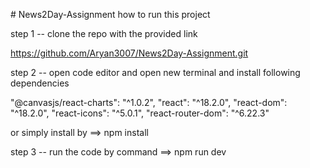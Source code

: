 
#   N e w s 2 D a y - A s s i g n m e n t 
 
 how to run this project

step 1 --  clone the repo with the provided link

https://github.com/Aryan3007/News2Day-Assignment.git

step 2 -- open code editor and open new terminal and install following dependencies

 "@canvasjs/react-charts": "^1.0.2",
    "react": "^18.2.0",
    "react-dom": "^18.2.0",
    "react-icons": "^5.0.1",
    "react-router-dom": "^6.22.3"

or simply install by ==> npm install

step 3 -- run the code by command ==>  npm run dev
